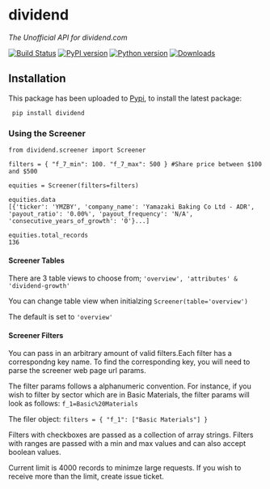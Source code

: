 # dividend

*The Unofficial API for dividend.com*

[![Build Status](https://travis-ci.com/tke578/dividend.svg?branch=master)](https://travis-ci.com/tke578/dividend)
[![PyPI version](https://badge.fury.io/py/dividend.svg)](https://badge.fury.io/py/dividend)
[![Python version](https://img.shields.io/badge/Python-3.6-blue.svg)](https://shields.io/)
[![Downloads](https://pepy.tech/badge/dividend)](https://pepy.tech/project/dividend)

Installation
-----

This package has been uploaded to [Pypi](https://pypi.org/project/dividend/), to install the latest package:

``` pip install dividend```

### Using the Screener

```
from dividend.screener import Screener

filters = { "f_7_min": 100. "f_7_max": 500 } #Share price between $100 and $500

equities = Screener(filters=filters)

equities.data
[{'ticker': 'YMZBY', 'company_name': 'Yamazaki Baking Co Ltd - ADR', 'payout_ratio': '0.00%', 'payout_frequency': 'N/A', 'consecutive_years_of_growth': '0'}...]

equities.total_records
136
```
#### Screener Tables

There are 3 table views to choose from; ```'overview', 'attributes' & 'dividend-growth'```

You can change table view when initialzing ```Screener(table='overview')```

The default is set to ```'overview'```


#### Screener Filters

You can pass in an arbitrary amount of valid filters.Each filter has a correspondng key name. To find the corresponding key, you will need to parse the screener web page url params.

The filter params follows a alphanumeric convention. For instance, if you wish to filter by sector which are in Basic Materials, the filter params will look as follows: ```f_1=Basic%20Materials```

The  filer object: ```filters = { "f_1": ["Basic Materials"] }```


Filters with checkboxes are passed as a collection of array strings. Filters with ranges are passed with a min and max values and can also accept boolean values.


Current limit is 4000 records to minimze large requests. If you wish to receive more than the limit, create issue ticket.

